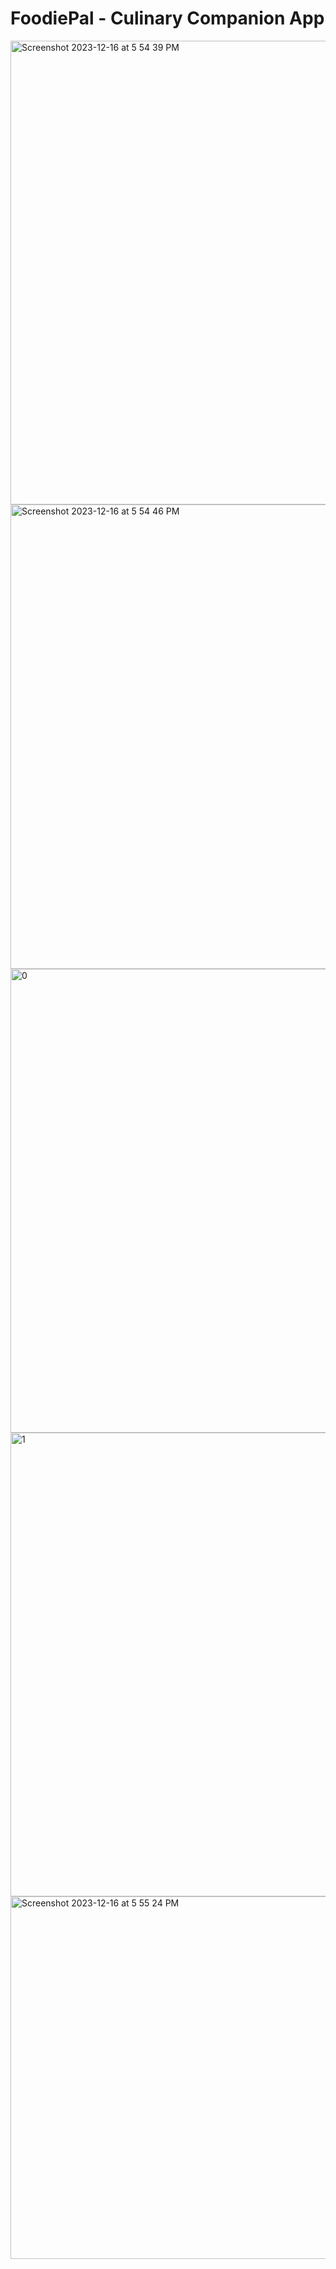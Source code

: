 # FoodiePal - Culinary Companion App

<img width="742" alt="Screenshot 2023-12-16 at 5 54 39 PM" src="https://github.com/vannygigo7/mdp-project-recipe/assets/138343915/02ba7c8d-a036-4f32-bc5a-f0fb84bcac24">

<img width="743" alt="Screenshot 2023-12-16 at 5 54 46 PM" src="https://github.com/vannygigo7/mdp-project-recipe/assets/138343915/41a381bd-bafd-4857-aa5e-c65eaae42d71">

<img width="742" alt="0" src="https://github.com/vannygigo7/mdp-project-recipe/assets/138343915/171b2e00-84df-4a35-a066-d983ebd07528">

<img width="742" alt="1" src="https://github.com/vannygigo7/mdp-project-recipe/assets/138343915/2280f3f3-32c8-4bf7-8508-77533d683c2b">

<img width="580" alt="Screenshot 2023-12-16 at 5 55 24 PM" src="https://github.com/vannygigo7/mdp-project-recipe/assets/138343915/9a094edf-fd95-475d-b5fd-565458137ca8">

